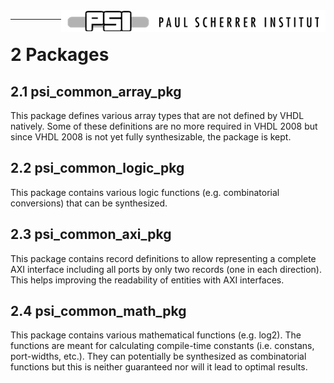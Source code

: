 <img align="right" src="../doc/psi_logo.png">

***


# 2	Packages

## 2.1	psi_common_array_pkg

This package defines various array types that are not defined by VHDL natively. Some of these definitions are no more required in VHDL 2008 but since VHDL 2008 is not yet fully synthesizable, the package is kept.

## 2.2	psi_common_logic_pkg

This package contains various logic functions (e.g. combinatorial conversions) that can be synthesized.

## 2.3	psi_common_axi_pkg

This package contains record definitions to allow representing a complete AXI interface including all ports by only two records (one in each direction). This helps improving the readability of entities with AXI interfaces.

## 2.4	psi_common_math_pkg

This package contains various mathematical functions (e.g. log2). The functions are meant for calculating compile-time constants (i.e. constans, port-widths, etc.). They can potentially be synthesized as combinatorial functions but this is neither guaranteed nor will it lead to optimal results.
